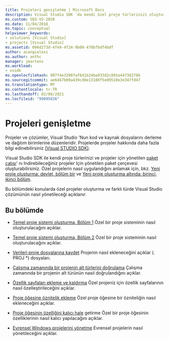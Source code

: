 ```yaml
---
title: Projeleri genişletme | Microsoft Docs
description: Visual Studio SDK 'da kendi özel proje türlerinizi oluşturmayı ve farklı türlerde Visual Studio çözümlerini yönetmeyi öğrenin.
ms.custom: SEO-VS-2020
ms.date: 11/04/2016
ms.topic: conceptual
helpviewer_keywords:
- solutions [Visual Studio]
- projects [Visual Studio]
ms.assetid: 096d273d-4fe9-4f24-9b00-470bfbdf4bdf
author: acangialosi
ms.author: anthc
manager: jmartens
ms.workload:
- vssdk
ms.openlocfilehash: 997f4e32007af641b24ba933d2c891e447382786
ms.sourcegitcommit: ae6d47b09a439cd0e13180f5e89510e3e347fd47
ms.translationtype: MT
ms.contentlocale: tr-TR
ms.lasthandoff: 02/08/2021
ms.locfileid: "99895836"
---
```

# <a name="extend-projects"></a>Projeleri genişletme
Projeler ve çözümler, Visual Studio 'Nun kod ve kaynak dosyalarını derleme ve dağıtım birimlerine düzenleridir. Projelerde projeler hakkında daha fazla bilgi edinebilirsiniz [(Visual STUDIO SDK)](../extensibility/extending-projects.md).

 Visual Studio SDK ile kendi proje türlerinizi ve projeler için yönetilen [paket çatısı](https://github.com/tunnelvisionlabs/MPFProj10)' nı Indirebileceğiniz projeler Için yönetilen paket çerçevesi oluşturabilirsiniz. Özel projelerin nasıl uygulandığını anlamak için, bkz. [Yeni proje oluşturma: devlet, bölüm bir](../extensibility/internals/new-project-generation-under-the-hood-part-one.md) ve [Yeni proje oluşturma altında: birinci, ikinci bölüm](../extensibility/internals/new-project-generation-under-the-hood-part-two.md).

 Bu bölümdeki konularda özel projeler oluşturma ve farklı türde Visual Studio çözümünün nasıl yönetileceği açıklanır.

## <a name="in-this-section"></a>Bu bölümde
- [Temel proje sistemi oluşturma, Bölüm 1](../extensibility/creating-a-basic-project-system-part-1.md) Özel bir proje sisteminin nasıl oluşturulacağını açıklar.

- [Temel proje sistemi oluşturma, Bölüm 2](../extensibility/creating-a-basic-project-system-part-2.md) Özel bir proje sisteminin nasıl oluşturulacağını açıklar.

- [Verileri proje dosyalarına kaydet](../extensibility/saving-data-in-project-files.md) Projenin nasıl ekleneceğini açıklar (<em>.</em> PROJ *) dosyaları.

- [Çalışma zamanında bir projenin alt türlerini doğrulama](../extensibility/verifying-subtypes-of-a-project-at-run-time.md) Çalışma zamanında bir projenin alt türünün nasıl doğrulandığını açıklar.

- [Özellik sayfaları ekleme ve kaldırma](../extensibility/adding-and-removing-property-pages.md) Özel projeniz için özellik sayfalarının nasıl özelleştirileceğini açıklar.

- [Proje öğesine öznitelik ekleme](../extensibility/adding-an-attribute-to-a-project-item.md) Özel proje öğesine bir özniteliğin nasıl ekleneceğini açıklar.

- [Proje öğesinin özelliğini kalıcı hale](../extensibility/persisting-the-property-of-a-project-item.md) getirme Özel bir proje öğesinin özelliklerinin nasıl kalıcı yapılacağını açıklar.

- [Evrensel Windows projelerini yönetme](../extensibility/managing-universal-windows-projects.md) Evrensel projelerin nasıl yönetileceğini açıklar.
